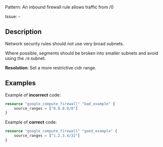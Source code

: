 Pattern: An inbound firewall rule allows traffic from /0

Issue: -

## Description

Network security rules should not use very broad subnets.

Where possible, segments should be broken into smaller subnets and avoid using the `/0` subnet.

**Resolution**: Set a more restrictive cidr range.

## Examples

Example of **incorrect** code:

```terraform
resource "google_compute_firewall" "bad_example" {
	source_ranges = ["0.0.0.0/0"]
}
```

Example of **correct** code:

```terraform
resource "google_compute_firewall" "good_example" {
	source_ranges = ["1.2.3.4/32"]
}
```